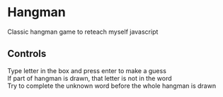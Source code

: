 # Hangman
Classic hangman game to reteach myself javascript
## Controls
Type letter in the box and press enter to make a guess <br>
If part of hangman is drawn, that letter is not in the word <br>
Try to complete the unknown word before the whole hangman is drawn

